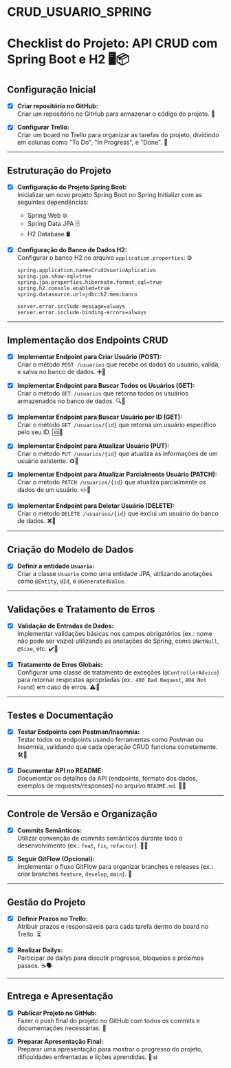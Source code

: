 # CRUD_USUARIO_SPRING
# Checklist do Projeto: API CRUD com Spring Boot e H2 🖥️📦

## Configuração Inicial

- [x] **Criar repositório no GitHub:**  
  Criar um repositório no GitHub para armazenar o código do projeto. 📁

- [x] **Configurar Trello:**  
  Criar um board no Trello para organizar as tarefas do projeto, dividindo em colunas como "To Do", "In Progress", e "Done". 📝

---

## Estruturação do Projeto

- [x] **Configuração do Projeto Spring Boot:**  
  Inicializar um novo projeto Spring Boot no Spring Initializr com as seguintes dependências:
  - Spring Web 🌐
  - Spring Data JPA 🗄️
  - H2 Database 🛢️

- [x] **Configuração do Banco de Dados H2:**  
  Configurar o banco H2 no arquivo `application.properties`: ⚙️
  ```properties
  spring.application.name=CrudUsuarioAplicativo
  spring.jpa.show-sql=true
  spring.jpa.properties.hibernate.format_sql=true
  spring.h2.console.enabled=true
  spring.datasource.url=jdbc:h2:mem:banco

  server.error.include-message=always
  server.error.include-binding-errors=always

---

## Implementação dos Endpoints CRUD

- [x] **Implementar Endpoint para Criar Usuário (POST):**  
  Criar o método `POST /usuarios` que recebe os dados do usuário, valida, e salva no banco de dados. ➕👤

- [x] **Implementar Endpoint para Buscar Todos os Usuários (GET):**  
  Criar o método `GET /usuarios` que retorna todos os usuários armazenados no banco de dados. 🔍👥

- [x] **Implementar Endpoint para Buscar Usuário por ID (GET):**  
  Criar o método `GET /usuarios/{id}` que retorna um usuário específico pelo seu ID. 🆔👤

- [x] **Implementar Endpoint para Atualizar Usuário (PUT):**  
  Criar o método `PUT /usuarios/{id}` que atualiza as informações de um usuário existente. ♻️👤

- [x] **Implementar Endpoint para Atualizar Parcialmente Usuário (PATCH):**  
  Criar o método `PATCH /usuarios/{id}` que atualiza parcialmente os dados de um usuário. ✏️👤

- [x] **Implementar Endpoint para Deletar Usuário (DELETE):**  
  Criar o método `DELETE /usuarios/{id}` que exclui um usuário do banco de dados. ❌👤

---

## Criação do Modelo de Dados

- [x] **Definir a entidade `Usuario`:**  
  Criar a classe `Usuario` como uma entidade JPA, utilizando anotações como `@Entity`, `@Id`, e `@GeneratedValue`.

---

## Validações e Tratamento de Erros

- [x] **Validação de Entradas de Dados:**  
  Implementar validações básicas nos campos obrigatórios (ex.: nome não pode ser vazio) utilizando as anotações do Spring, como `@NotNull`, `@Size`, etc. ✔️📝

- [x] **Tratamento de Erros Globais:**  
  Configurar uma classe de tratamento de exceções (`@ControllerAdvice`) para retornar respostas apropriadas (ex.: `400 Bad Request`, `404 Not Found`) em caso de erros. ⚠️🚫

---

## Testes e Documentação

- [x] **Testar Endpoints com Postman/Insomnia:**  
  Testar todos os endpoints usando ferramentas como Postman ou Insomnia, validando que cada operação CRUD funciona corretamente. 🛠️🧪

- [x] **Documentar API no README:**  
  Documentar os detalhes da API (endpoints, formato dos dados, exemplos de requests/responses) no arquivo `README.md`. 📖📝

---

## Controle de Versão e Organização

- [x] **Commits Semânticos:**  
  Utilizar convenção de commits semânticos durante todo o desenvolvimento (ex.: `feat`, `fix`, `refactor`). 📝✅

- [x] **Seguir GitFlow (Opcional):**  
  Implementar o fluxo GitFlow para organizar branches e releases (ex.: criar branches `feature`, `develop`, `main`). 🌿

---

## Gestão do Projeto

- [x] **Definir Prazos no Trello:**  
  Atribuir prazos e responsáveis para cada tarefa dentro do board no Trello. ⏳

- [x] **Realizar Dailys:**  
  Participar de dailys para discutir progresso, bloqueios e próximos passos. ☕🗣️

---

## Entrega e Apresentação

- [x] **Publicar Projeto no GitHub:**  
  Fazer o push final do projeto no GitHub com todos os commits e documentações necessárias. 🚀

- [x] **Preparar Apresentação Final:**  
  Preparar uma apresentação para mostrar o progresso do projeto, dificuldades enfrentadas e lições aprendidas. 🎤📊
```
